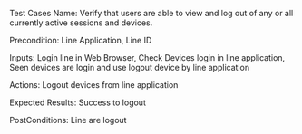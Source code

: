 Test Cases Name: Verify that users are able to view and log out of any or all currently active sessions and devices.

Precondition: Line Application, Line ID

Inputs: Login line in Web Browser, Check Devices login in line application, Seen devices are login and use logout device by line application 

Actions: Logout devices from line application

Expected Results: Success to logout

PostConditions: Line are logout
